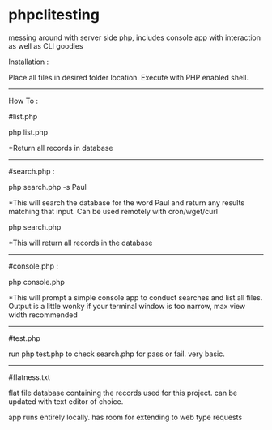 # phpclitesting
messing around with server side php, includes console app with interaction as well as CLI goodies

Installation :

Place all files in desired folder location. Execute with PHP enabled shell.

-----------------------------

How To :

#list.php

php list.php

*Return all records in database

----------------------------

#search.php : 

php search.php -s Paul

*This will search the database for the word Paul and return any results matching that input. Can be used remotely with cron/wget/curl 

php search.php

*This will return all records in the database

----------------------------

#console.php :

php console.php 

*This will prompt a simple console app to conduct searches and list all files. Output is a little wonky if your
terminal window is too narrow, max view width recommended

-----------------------------
#test.php

run php test.php to check search.php for pass or fail. very basic. 

-----------------------------

#flatness.txt

flat file database containing the records used for this project. can be updated with text editor of choice.

app runs entirely locally. has room for extending to web type requests
